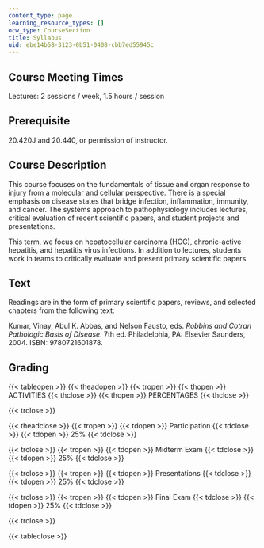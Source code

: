 ```yaml
---
content_type: page
learning_resource_types: []
ocw_type: CourseSection
title: Syllabus
uid: ebe14b58-3123-0b51-0408-cbb7ed55945c
---
```


Course Meeting Times
--------------------

Lectures: 2 sessions / week, 1.5 hours / session

Prerequisite
------------

20.420J and 20.440, or permission of instructor.

Course Description
------------------

This course focuses on the fundamentals of tissue and organ response to injury from a molecular and cellular perspective. There is a special emphasis on disease states that bridge infection, inflammation, immunity, and cancer. The systems approach to pathophysiology includes lectures, critical evaluation of recent scientific papers, and student projects and presentations.

This term, we focus on hepatocellular carcinoma (HCC), chronic-active hepatitis, and hepatitis virus infections. In addition to lectures, students work in teams to critically evaluate and present primary scientific papers.

Text
----

Readings are in the form of primary scientific papers, reviews, and selected chapters from the following text:

Kumar, Vinay, Abul K. Abbas, and Nelson Fausto, eds. _Robbins and Cotran Pathologic Basis of Disease_. 7th ed. Philadelphia, PA: Elsevier Saunders, 2004. ISBN: 9780721601878.

Grading
-------

{{< tableopen >}}
{{< theadopen >}}
{{< tropen >}}
{{< thopen >}}
ACTIVITIES
{{< thclose >}}
{{< thopen >}}
PERCENTAGES
{{< thclose >}}

{{< trclose >}}

{{< theadclose >}}
{{< tropen >}}
{{< tdopen >}}
Participation
{{< tdclose >}}
{{< tdopen >}}
25%
{{< tdclose >}}

{{< trclose >}}
{{< tropen >}}
{{< tdopen >}}
Midterm Exam
{{< tdclose >}}
{{< tdopen >}}
25%
{{< tdclose >}}

{{< trclose >}}
{{< tropen >}}
{{< tdopen >}}
Presentations
{{< tdclose >}}
{{< tdopen >}}
25%
{{< tdclose >}}

{{< trclose >}}
{{< tropen >}}
{{< tdopen >}}
Final Exam
{{< tdclose >}}
{{< tdopen >}}
25%
{{< tdclose >}}

{{< trclose >}}

{{< tableclose >}}